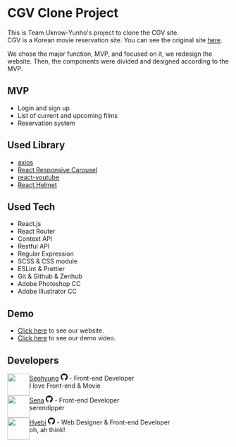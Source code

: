 # CGV Clone Project

This is Team Uknow-Yunho's project to clone the CGV site.  
CGV is a Korean movie reservation site. You can see the original site [here](http://www.cgv.co.kr/).

We chose the major function, MVP, and focused on it, we redesign the website. Then, the components were divided and designed according to the MVP.

## MVP

- Login and sign up
- List of current and upcoming films
- Reservation system

## Used Library

- [axios](https://www.npmjs.com/package/axios)
- [React Responsive Carousel](https://www.npmjs.com/package/react-responsive-carousel)
- [react-youtube](https://github.com/troybetz/react-youtube)
- [React Helmet](https://github.com/nfl/react-helmet)

## Used Tech

- React.js
- React Router
- Context API
- Restful API
- Regular Expression
- SCSS & CSS module
- ESLint & Prettier
- Git & Github & Zenhub
- Adobe Photoshop CC
- Adobe Illustrator CC

## Demo

- [Click here](https://cgv.netlify.com) to see our website.
- [Click here](https://www.youtube.com/watch?v=pWVyBVuAkXk) to see our demo video.

## Developers

<img align="left" width="50" height="50" src="https://avatars0.githubusercontent.com/u/18183191?v=3&s=460">

[Seohyung](https://github.com/Seo-Hyung) [![GITHUB](./src/scss/git.png)](https://github.com/Seo-Hyung) - Front-end Developer &nbsp; <br> I love Front-end & Movie

<img align="left" width="50" height="50" src="https://avatars3.githubusercontent.com/u/42930317?s=460&v=4">

[Sena](https://github.com/sena-a) [![GITHUB](./src/scss/git.png)](https://github.com/sena-a) - Front-end Developer &nbsp; <br> serendipper

<img align="left" width="50" height="50" src="https://avatars3.githubusercontent.com/u/39211979?s=460&v=4">

[Hyebi](https://github.com/ohahthink) [![GITHUB](./src/scss/git.png)](https://github.com/ohahthink) - Web Designer & Front-end Developer &nbsp; <br> oh, ah think!
